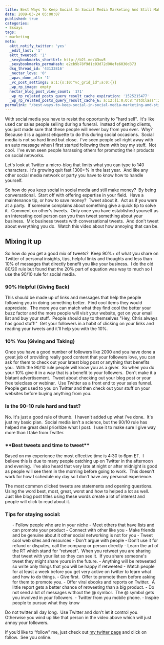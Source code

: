 ```yaml
---
title: Best Ways To Keep Social In Social Media Marketing And Still Make Money
date: 2009-03-24 05:00:07
published: true
categories:
- Essays
tags:
- marketing
meta:
  aktt_notify_twitter: 'yes'
  _edit_last: '1'
  aktt_tweeted: '1'
  _sexybookmarks_shortUrl: http://b2l.me/43vw5
  _sexybookmarks_permaHash: e2cb9b78f9d1c03d72d00efe6030d373
  dsq_thread_id: '43133816'
  _nectar_love: '0'
  _wpas_done_all: '1'
  _vc_post_settings: a:1:{s:10:"vc_grid_id";a:0:{}}
  _wp_rp_image: empty
  nectar_blog_post_view_count: '171'
  _wp_rp_related_posts_query_result_cache_expiration: '1525215477'
  _wp_rp_related_posts_query_result_cache_6: a:12:{i:0;O:8:"stdClass":2:{s:7:"post_id";s:4:"1619";s:5:"score";s:17:"94.53159283411411";}i:1;O:8:"stdClass":2:{s:7:"post_id";s:4:"2132";s:5:"score";s:17:"70.83515985258146";}i:2;O:8:"stdClass":2:{s:7:"post_id";s:4:"1681";s:5:"score";s:17:"63.99281045622498";}i:3;O:8:"stdClass":2:{s:7:"post_id";s:4:"2144";s:5:"score";s:17:"63.96995725189444";}i:4;O:8:"stdClass":2:{s:7:"post_id";s:4:"1650";s:5:"score";s:17:"63.74760581208787";}i:5;O:8:"stdClass":2:{s:7:"post_id";s:4:"1451";s:5:"score";s:18:"63.737108661059224";}i:6;O:8:"stdClass":2:{s:7:"post_id";s:4:"1647";s:5:"score";s:17:"57.90096642013642";}i:7;O:8:"stdClass":2:{s:7:"post_id";s:4:"2830";s:5:"score";s:17:"56.49181885463844";}i:8;O:8:"stdClass":2:{s:7:"post_id";s:4:"1919";s:5:"score";s:17:"56.49181885463844";}i:9;O:8:"stdClass":2:{s:7:"post_id";s:4:"1801";s:5:"score";s:17:"55.33427363637355";}i:10;O:8:"stdClass":2:{s:7:"post_id";s:4:"1383";s:5:"score";s:18:"52.023099771059286";}i:11;O:8:"stdClass":2:{s:7:"post_id";s:4:"1278";s:5:"score";s:18:"52.023099771059286";}}
permalink: "/best-ways-to-keep-social-in-social-media-marketing-and-still-make-money/"
---
```

With social media you have to resist the opportunity to "hard sell".  It's like used car sales people selling during a funeral.  Instead of getting clients, you just made sure that these people will never buy from you ever.  Why?  Because it is a against etiquette to do this during social occasions.  Social media is not so hard lined but close.  I've seen people sell right away with an auto message when I first started following them with buy my stuff.  Not cool.  I've even seen people harassing others for promoting their products on social networks.
<div>
<p>Let's look at Twitter a micro-blog that limits what you can type to 140 characters.  It's growing quit fast 1300+% in the last year.  And like any other social media network or party you have to know how to handle yourself.

So how do you keep social in social media and still make money?  By being conversational.  Start off with offering expertise in your field.  Have a maintenance tip, or how to save money?  Tweet about it.  Act as if you were at a party.  If someone complains about something give a quick tip to solve it.  Comment on other's tweets.  Only once you have established yourself as an interesting cool person can you then tweet something about your business.  Mix business tweets with conversational tweets.  And don't tweet about everything you do.  Watch this video about how annoying that can be.

<object width="425" height="344" data="http://www.youtube.com/v/ALbH63Ali9U&amp;color1=0xb1b1b1&amp;color2=0xcfcfcf&amp;feature=player_embedded&amp;fs=1" type="application/x-shockwave-flash"><param name="allowFullScreen" value="true" /><param name="src" value="http://www.youtube.com/v/ALbH63Ali9U&amp;color1=0xb1b1b1&amp;color2=0xcfcfcf&amp;feature=player_embedded&amp;fs=1" /><param name="allowfullscreen" value="true" /></object></p>
<h2>Mixing it up</h2>
<p>So how do you get a good mix of tweets?  Keep 90%+ of what you share on Twitter of personal insights, tips, helpful links and thoughts and less than 10% of messages that directly benefit you like your business.  I do the old 80/20 rule but found that the 20% part of equation was way to much so I use the 90/10 rule for social media.
<h3>90% Helpful (Giving Back)</h3>
<p>This should be made up of links and messages that help the people following you in doing something better.  Find cool items they would appreciate.  The more you can match what they find cool the better your buzz factor and the more people will visit your website, get on your email list and buy your stuff.  People should say to themselves "Hey, Chris always has good stuff!"  Get your followers in a habit of clicking on your links and reading your tweets and it'll help you with the 10%.
<h3>10% You (Giving and Taking)</h3>
<p>Once you have a good number of followers like 2000 and you have done a great job of providing really good content that your followers love, you can ask for them to check out your latest blog post or anything that benefits you.  With the 90/10 rule people will know you as a giver.  So when you do your 10% give it in a way that is a benefit to your followers.  Don't make it a blatant advertisement.  Tweet about checking out your blog post or your free teleclass or webinar.  Use Twitter as a front end to your sales funnel.  People get used to you on Twitter and then check out your stuff on your websites before buying anything from you.
<h3>Is the 90-10 rule hard and fast?</h3>
<p>No. It's just a good rule of thumb.  I haven't added up what I've done.  It's just my basic plan.  Social media isn't a science, but the 90/10 rule has helped me great deal prioritize what I post.  I use it to make sure I give way more than I take from Twitter.
<h3>**Best tweets and time to tweet**</h3>
<p>Based on my experience the most effective time is 4:30 to 6pm ET.  I believe this is due to many people catching up on Twitter in the afternoon and evening.  I've also heard that very late at night or after midnight is good as people will see them in the morning before going to work.  This doesn't work for how I schedule my day so I don't have any personal experience.

The most common clicked tweets are statements and opening questions.  Using the word best, most, great, worst and how to helped a lot as well.  Just like blog post titles using these words create a lot of interest and people will click to read about it.
<h3>Tips for staying social:</h3>
<ul>
- Follow people who are in your niche
- Meet others that have lists and can promote your product
- Connect with other like you
- Make friends and be genuine about it other social networking is not for you
- Tweet cool web sites and resources
- Don't argue with people
- Don’t use it for refund or disputes, call the company or person directly
- Learn the art of the RT which stand for “retweet”.  When you retweet you are sharing that tweet with your list so they can see it.  If you share someone's tweet they might share yours in the future.
- Anything will be retweeted so write only things that you will be happy if retweeted
- Watch people for at least a week before you get very active on twitter to learn what and how to do things.
- Give first.  Offer to promote them before asking for them to promote you.
- Offer viral ebooks and reports on Twitter.  A little report gets a better chance of retweeting than a big product.
- Do not send a lot of messages without the @ symbol.  The @ symbol gets you involved in your followers.
- Twitter from you mobile phone.
- Inspire people to pursue what they know
</ul>
<p>Do not twitter all day long.  Use Twitter and don't let it control you.  Otherwise you wind up like that person in the video above which will just annoy your followers.</div>
<p>If you’d like to “follow” me, just check out <a id="drz3" title="my twitter page" href="http://www.twitter.com/EagleChris" target="_blank" rel="nofollow">my twitter page</a> and click on follow.  See you online.
